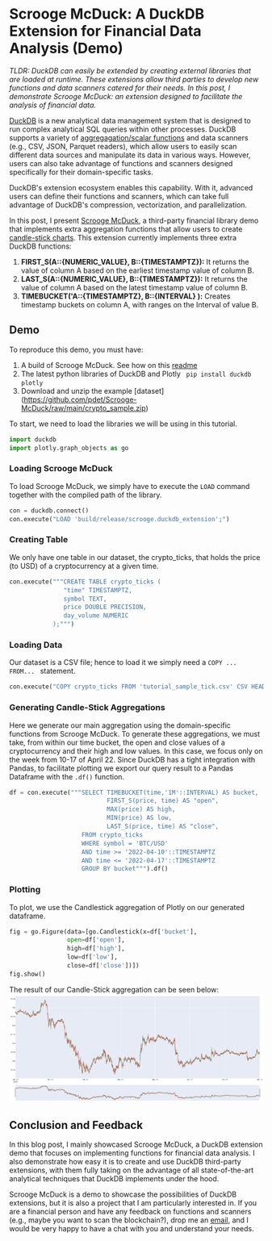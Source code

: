 # Scrooge McDuck: A DuckDB Extension for Financial Data Analysis (Demo)

*TLDR: DuckDB can easily be extended by creating external libraries that are loaded at runtime. These extensions allow third parties to develop new functions and data scanners catered for their needs. In this post, I demonstrate Scrooge McDuck: an extension designed to facilitate the analysis of financial data.*

[DuckDB](https://www.duckdb.org) is a new analytical data management system that is designed to run complex analytical SQL queries within other processes. DuckDB supports a variety of [aggregagation/scalar functions](https://duckdb.org/docs/sql/aggregates) and data scanners (e.g., CSV, JSON, Parquet readers), which allow users to easily scan different data sources and manipulate its data in various ways. However, users can also take advantage of functions and scanners designed specifically for their domain-specific tasks.

DuckDB's extension ecosystem enables this capability. With it, advanced users can define their functions and scanners, which can take full advantage of DuckDB's compression, vectorization, and parallelization.

In this post, I present [Scrooge McDuck](https://github.com/pdet/Scrooge-McDuck), a third-party financial library demo that implements extra aggregation functions that allow users to create [candle-stick charts](https://en.wikipedia.org/wiki/Candlestick_chart).
This extension currently implements three extra DuckDB functions:
1. **FIRST_S(A::{NUMERIC_VALUE}, B::{TIMESTAMPTZ}):** It returns the value of column A based on the earliest timestamp value of column B.
2. **LAST_S(A::{NUMERIC_VALUE}, B::{TIMESTAMPTZ}):** It returns the value of column A based on the latest timestamp value of column B.
3. **TIMEBUCKET('A::{TIMESTAMPTZ}, B::{INTERVAL} ):** Creates timestamp buckets on column A, with ranges on the Interval of value B.


## Demo
To reproduce this demo, you must have:
1. A build of Scrooge McDuck. See how on this [readme](https://github.com/pdet/Scrooge-McDuck#readme)
2. The latest python libraries of DuckDB and Plotly ``` pip install duckdb plotly```
3. Download and unzip the example [dataset] (https://github.com/pdet/Scrooge-McDuck/raw/main/crypto_sample.zip)

To start, we need to load the libraries we will be using in this tutorial.
```python
import duckdb
import plotly.graph_objects as go
```

### Loading Scrooge McDuck
To load Scrooge McDuck, we simply have to execute the ```LOAD``` command together with the compiled path of the library.
```python
con = duckdb.connect()
con.execute("LOAD 'build/release/scrooge.duckdb_extension';")
```
### Creating Table
We only have one table in our dataset, the crypto_ticks, that holds the price (to USD) of a cryptocurrency at a given time.
```python
con.execute("""CREATE TABLE crypto_ticks (
               "time" TIMESTAMPTZ,
               symbol TEXT,
               price DOUBLE PRECISION,
               day_volume NUMERIC
            );""")
```

### Loading Data
Our dataset is a CSV file; hence to load it we simply need a ```COPY ... FROM... ``` statement.
```python
con.execute("COPY crypto_ticks FROM 'tutorial_sample_tick.csv' CSV HEADER;")
```

### Generating Candle-Stick Aggregations
Here we generate our main aggregation using the domain-specific functions from Scrooge McDuck. To generate these aggregations, we must take, from within our time bucket, the open and close values of a cryptocurrency and their high and low values. In this case, we focus only on the week from 10-17 of April 22.
Since DuckDB has a tight integration with Pandas, to facilitate plotting we export our query result to a Pandas Dataframe with the ```.df()``` function. 
```python
df = con.execute("""SELECT TIMEBUCKET(time,'1M'::INTERVAL) AS bucket,
                           FIRST_S(price, time) AS "open",
                           MAX(price) AS high,
                           MIN(price) AS low,
                           LAST_S(price, time) AS "close",
                    FROM crypto_ticks
                    WHERE symbol = 'BTC/USD'
                    AND time >= '2022-04-10'::TIMESTAMPTZ
                    AND time <= '2022-04-17'::TIMESTAMPTZ
                    GROUP BY bucket""").df()
```
### Plotting
To plot, we use the Candlestick aggregation of Plotly on our generated dataframe.
```python
fig = go.Figure(data=[go.Candlestick(x=df['bucket'],
                open=df['open'],
                high=df['high'],
                low=df['low'],
                close=df['close'])])
fig.show()
```

The result of our Candle-Stick aggregation can be seen below:
![Scrooge-Candle-Stick](/scrooge-plot.png)


## Conclusion and Feedback
In this blog post, I mainly showcased Scrooge McDuck, a DuckDB extension demo that focuses on implementing functions for financial data analysis. I also demonstrate how easy it is to create and use DuckDB third-party extensions, with them fully taking on the advantage of all state-of-the-art analytical techniques that DuckDB implements under the hood.

Scrooge McDuck is a demo to showcase the possibilities of DuckDB extensions, but it is also a project that I am particularly interested in. If you are a financial person and have any feedback on functions and scanners (e.g., maybe you want to scan the blockchain?), drop me an [email](mailto:pedroholanda@gmail.com), and I would be very happy to have a chat with you and understand your needs.
